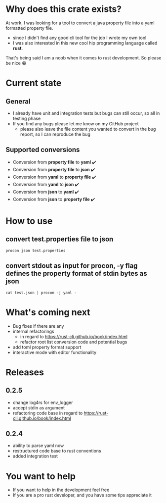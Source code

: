 # Why does this crate exists?

At work, I was looking for a tool to convert a java property file into a yaml formatted property file.

- since I didn't find any good cli tool for the job I wrote my own tool
- I was also interested in this new cool hip programming language called **rust**.

That's being said I am a noob when it comes to rust development. So please be nice 😁

# Current state

## General

- I already have unit and integration tests but bugs can still occur, so all in testing phase
- If you find any bugs please let me know on my GitHub project
    - please also leave the file content you wanted to convert in the bug report, so I can reproduce the bug

## Supported conversions

- Conversion from **property file** to **yaml** ✔️
- Conversion from **property file** to **json** ✔️
- Conversion from **yaml** to **property file** ✔️
- Conversion from **yaml** to **json**  ✔️
- Conversion from **json** to **yaml** ✔️
- Conversion from **json** to **property file** ✔️

# How to use

## convert test.properties file to json

```shell
procon json test.properties
```

## convert stdout as input for procon, -y flag defines the property format of stdin bytes as json

```shell
cat test.json | procon -j yaml -
```

# What's coming next

- Bug fixes if there are any
- internal refactorings
    - in regard to https://rust-cli.github.io/book/index.html
    - refactor root list conversion code and potential bugs
- add toml property format support
- interactive mode with editor functionality

# Releases

## 0.2.5

- change log4rs for env_logger
- accept stdin as argument
- refactoring code base in regard to https://rust-cli.github.io/book/index.html

## 0.2.4

- ability to parse yaml now
- restructured code base to rust conventions
- added integration test

# You want to help

- If you want to help in the development feel free
- If you are a pro rust developer, and you have some tips appreciate it